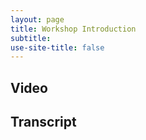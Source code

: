 ```yaml
---
layout: page
title: Workshop Introduction
subtitle: 
use-site-title: false
---
```

## Video

## Transcript
